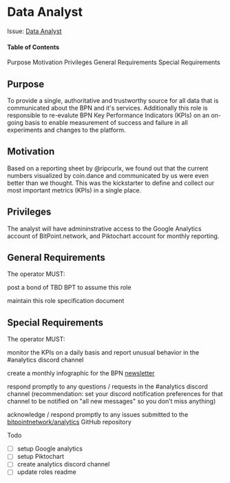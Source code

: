 

# Data Analyst

Issue: [Data Analyst](https://github.com/BitPointNetwork/Roles-/issues/2)

#### Table of Contents

Purpose
Motivation
Privileges
General Requirements
Special Requirements

## Purpose

To provide a single, authoritative and trustworthy source for all data that is communicated about the BPN and it's services. Additionally this role is responsible to re-evalute BPN Key Performance Indicators (KPIs) on an on-going basis to enable measurement of success and failure in all experiments and changes to the platform.

## Motivation

Based on a reporting sheet by @ripcurlx, we found out that the current numbers visualized by coin.dance and communicated by us were even better than we thought. This was the kickstarter to define and collect our most important metrics (KPIs) in a single place.

## Privileges

The analyst will have admininstrative access to the Google Analytics account of BitPoint.network, and Piktochart account for monthly reporting.

## General Requirements

The operator MUST:

post a bond of TBD BPT to assume this role

maintain this role specification document

## Special Requirements

The operator MUST:

monitor the KPIs on a daily basis and report unusual behavior in the #analytics discord channel

create a monthly infographic for the BPN [newsletter](https://github.com/BitPointNetwork/Newsletter)

respond promptly to any questions / requests in the #analytics discord channel (recommendation: set your discord notification preferences for that channel to be notified on "all new messages" so you don’t miss anything)

acknowledge / respond promptly to any issues submitted to the [bitpointnetwork/analytics](https://github.com/BitPointNetwork/Analytics) GitHub repository

Todo
- [ ] setup Google analytics 
- [ ] setup Piktochart 
- [ ] create analytics discord channel
- [ ] update roles readme
